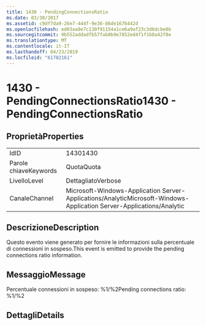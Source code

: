 ```yaml
---
title: 1430 - PendingConnectionsRatio
ms.date: 03/30/2017
ms.assetid: c9df7da9-26e7-444f-9e36-86de1676442d
ms.openlocfilehash: ed03aa8e7c130f91154a1ce6a9af23c3d6dcbe0b
ms.sourcegitcommit: 9b552addadfb57fab0b9e7852ed4f1f1b8a42f8e
ms.translationtype: MT
ms.contentlocale: it-IT
ms.lasthandoff: 04/23/2019
ms.locfileid: "61782161"
---
```

# <a name="1430---pendingconnectionsratio"></a><span data-ttu-id="9fb45-102">1430 - PendingConnectionsRatio</span><span class="sxs-lookup"><span data-stu-id="9fb45-102">1430 - PendingConnectionsRatio</span></span>
## <a name="properties"></a><span data-ttu-id="9fb45-103">Proprietà</span><span class="sxs-lookup"><span data-stu-id="9fb45-103">Properties</span></span>  
  
|||  
|-|-|  
|<span data-ttu-id="9fb45-104">Id</span><span class="sxs-lookup"><span data-stu-id="9fb45-104">ID</span></span>|<span data-ttu-id="9fb45-105">1430</span><span class="sxs-lookup"><span data-stu-id="9fb45-105">1430</span></span>|  
|<span data-ttu-id="9fb45-106">Parole chiave</span><span class="sxs-lookup"><span data-stu-id="9fb45-106">Keywords</span></span>|<span data-ttu-id="9fb45-107">Quota</span><span class="sxs-lookup"><span data-stu-id="9fb45-107">Quota</span></span>|  
|<span data-ttu-id="9fb45-108">Livello</span><span class="sxs-lookup"><span data-stu-id="9fb45-108">Level</span></span>|<span data-ttu-id="9fb45-109">Dettagliato</span><span class="sxs-lookup"><span data-stu-id="9fb45-109">Verbose</span></span>|  
|<span data-ttu-id="9fb45-110">Canale</span><span class="sxs-lookup"><span data-stu-id="9fb45-110">Channel</span></span>|<span data-ttu-id="9fb45-111">Microsoft-Windows-Application Server-Applications/Analytic</span><span class="sxs-lookup"><span data-stu-id="9fb45-111">Microsoft-Windows-Application Server-Applications/Analytic</span></span>|  
  
## <a name="description"></a><span data-ttu-id="9fb45-112">Descrizione</span><span class="sxs-lookup"><span data-stu-id="9fb45-112">Description</span></span>  
 <span data-ttu-id="9fb45-113">Questo evento viene generato per fornire le informazioni sulla percentuale di connessioni in sospeso.</span><span class="sxs-lookup"><span data-stu-id="9fb45-113">This event is emitted to provide the pending connections ratio information.</span></span>  
  
## <a name="message"></a><span data-ttu-id="9fb45-114">Messaggio</span><span class="sxs-lookup"><span data-stu-id="9fb45-114">Message</span></span>  
 <span data-ttu-id="9fb45-115">Percentuale connessioni in sospeso: %1/%2</span><span class="sxs-lookup"><span data-stu-id="9fb45-115">Pending connections ratio: %1/%2</span></span>  
  
## <a name="details"></a><span data-ttu-id="9fb45-116">Dettagli</span><span class="sxs-lookup"><span data-stu-id="9fb45-116">Details</span></span>
